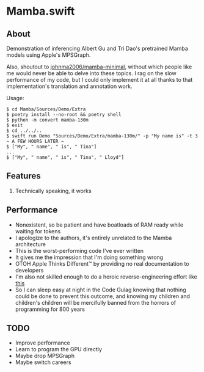 # Mamba.swift
## About
Demonstration of inferencing Albert Gu and Tri Dao's pretrained Mamba models using Apple's MPSGraph.

Also, shoutout to [johnma2006/mamba-minimal](https://github.com/johnma2006/mamba-minimal), without which people like me would never be able to delve into these topics. I rag on the slow performance of my code, but I could only implement it at all thanks to that implementation's translation and annotation work.

Usage: 
```
$ cd Mamba/Sources/Demo/Extra
$ poetry install --no-root && poetry shell
$ python -m convert mamba-130m
$ exit
$ cd ../../..
$ swift run Demo "Sources/Demo/Extra/mamba-130m/" -p "My name is" -t 3
~ A FEW HOURS LATER ~
$ ["My", " name", " is", " Tina"]
...
$ ["My", " name", " is", " Tina", " Lloyd"]
```

## Features
1) Technically speaking, it works

## Performance
* Nonexistent, so be patient and have boatloads of RAM ready while waiting for tokens
* I apologize to the authors, it's entirely unrelated to the Mamba architecture
* This is the worst-performing code I've ever written
* It gives me the impression that I'm doing something wrong
* OTOH Apple Thinks Different™ by providing no real documentation to developers
* I'm also not skilled enough to do a heroic reverse-engineering effort like [this](https://github.com/hollance/neural-engine)
* So I can sleep easy at night in the Code Gulag knowing that nothing could be done to prevent this outcome, and knowing my children and children's children will be mercifully banned from the horrors of programming for 800 years

## TODO
* Improve performance
* Learn to program the GPU directly
* Maybe drop MPSGraph
* Maybe switch careers
